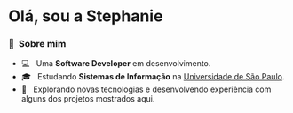 # Olá, sou a Stephanie

### :woman: &nbsp;Sobre mim

- 💻 &nbsp; Uma **Software Developer** em desenvolvimento.
- 🎓 &nbsp; Estudando **Sistemas de Informação** na [Universidade de São Paulo](https://www5.usp.br).
- 🌱 &nbsp; Explorando novas tecnologias e desenvolvendo experiência com alguns dos projetos mostrados aqui.

